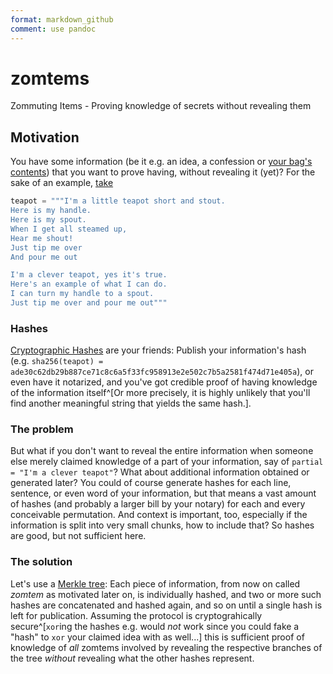 ```yaml
---
format: markdown_github
comment: use pandoc
---
```



# zomtems
Zommuting Items - Proving knowledge of secrets without revealing them

## Motivation
You have some information (be it e.g. an idea, a confession or
[your bag's contents](http://crypto.stackexchange.com/q/26658/2663)) that you
want to prove having, without revealing it (yet)? For the sake of an example,
[take](http://www.rif.org/books-activities/fingerplays/im-a-little-teapot/)

```python
teapot = """I'm a little teapot short and stout.
Here is my handle.
Here is my spout.
When I get all steamed up,
Hear me shout!
Just tip me over
And pour me out

I'm a clever teapot, yes it's true.
Here's an example of what I can do.
I can turn my handle to a spout.
Just tip me over and pour me out"""
```

### Hashes
[Cryptographic Hashes](https://en.wikipedia.org/wiki/Cryptographic_hash_function)
are your friends: Publish your information's hash (e.g.
`sha256(teapot) = ade30c62db29b887ce71c8c6a5f33fc958913e2e502c7b5a2581f474d71e405a`),
or even have it notarized, and you've got credible proof of having knowledge
of the information itself^[Or more precisely, it is highly unlikely that you'll
find another meaningful string that yields the same hash.].


### The problem
But what if you don't want to reveal the entire information when someone
else merely claimed knowledge of a part of your information, say of
`partial = "I'm a clever teapot"`? What about additional information obtained
or generated later? You could of course generate hashes for each line,
sentence, or even word of your information, but that means a vast amount of
hashes (and probably a larger bill by your notary) for each and every
conceivable permutation. And context is important, too, especially if the
information is split into very small chunks, how to include that?
So hashes are good, but not sufficient here.

### The solution
Let's use a [Merkle tree](https://en.wikipedia.org/wiki/Merkle_tree):
Each piece of information, from now on called _zomtem_ as motivated later on,
is individually hashed, and two or more such hashes are concatenated and
hashed again, and so on until a single hash is left for publication. Assuming
the protocol is cryptograhically secure^[`xor`ing the hashes e.g. would _not_
work since you could fake a "hash" to `xor` your claimed idea with as well...]
this is sufficient proof of knowledge of _all_ zomtems involved by revealing
the respective branches of the tree _without_ revealing what the other hashes
represent.